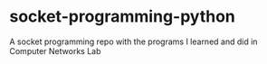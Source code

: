 # socket-programming-python
A socket programming repo with the programs I learned and did in Computer Networks Lab
